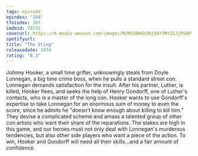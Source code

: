 ```yaml
---
tags: episode
epindex: "144"
tfoindex: 107
imdbid: 70735
coverurl: https://m.media-amazon.com/images/M/MV5BNGU3NjQ4YTMtZGJjOS00YTQ3LThmNmItMTI5MDE2ODI3NzY3XkEyXkFqcGdeQXVyMjUzOTY1NTc@._V1_SX202_CR0,0,202,300_.jpg
spotifyurl: 
title: "The Sting"
releasedate: 1974
rating: "8.3"
---
```


Johnny Hooker, a small time grifter, unknowingly steals from Doyle Lonnegan, a big time crime boss, when he pulls a standard street con. Lonnegan demands satisfaction for the insult. After his partner, Luther, is killed, Hooker flees, and seeks the help of Henry Gondorff, one of Luther's contacts, who is a master of the long con. Hooker wants to use Gondorff's expertise to take Lonnegan for an enormous sum of money to even the score, since he admits he "doesn't know enough about killing to kill him." They devise a complicated scheme and amass a talented group of other con artists who want their share of the reparations. The stakes are high in this game, and our heroes must not only deal with Lonnegan's murderous tendencies, but also other side players who want a piece of the action. To win, Hooker and Gondorff will need all their skills...and a fair amount of confidence.
